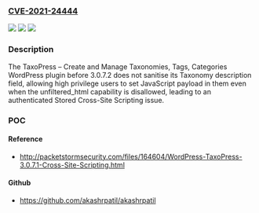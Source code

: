 ### [CVE-2021-24444](https://cve.mitre.org/cgi-bin/cvename.cgi?name=CVE-2021-24444)
![](https://img.shields.io/static/v1?label=Product&message=TaxoPress%20%E2%80%93%20Create%20and%20Manage%20Taxonomies%2C%20Tags%2C%20Categories&color=blue)
![](https://img.shields.io/static/v1?label=Version&message=3.0.7.2%3C%203.0.7.2%20&color=brighgreen)
![](https://img.shields.io/static/v1?label=Vulnerability&message=CWE-79%20Cross-site%20Scripting%20(XSS)&color=brighgreen)

### Description

The TaxoPress – Create and Manage Taxonomies, Tags, Categories WordPress plugin before 3.0.7.2 does not sanitise its Taxonomy description field, allowing high privilege users to set JavaScript payload in them even when the unfiltered_html capability is disallowed, leading to an authenticated Stored Cross-Site Scripting issue.

### POC

#### Reference
- http://packetstormsecurity.com/files/164604/WordPress-TaxoPress-3.0.7.1-Cross-Site-Scripting.html

#### Github
- https://github.com/akashrpatil/akashrpatil

